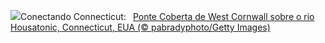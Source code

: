 ![](https://www.bing.com/th?id=OHR.ConnecticutBridge_PT-BR4352188943_UHD.jpg&w=1000)Conectando Connecticut:&nbsp;&ensp;[Ponte Coberta de West Cornwall sobre o rio Housatonic, Connecticut, EUA (© pabradyphoto/Getty Images)](https://www.bing.com/th?id=OHR.ConnecticutBridge_PT-BR4352188943_UHD.jpg)
<br><br/>
